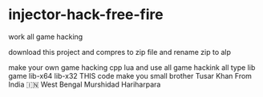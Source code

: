 # injector-hack-free-fire
work all game  hacking

download this project and compres to zip file and rename zip to alp





make your own game hacking cpp lua and use all game hackink all type lib game lib-x64 lib-x32 THIS code make you small brother Tusar Khan From India 🇮🇳 West Bengal Murshidad Hariharpara
